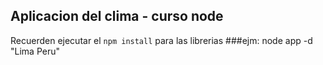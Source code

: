 ## Aplicacion del clima - curso node
Recuerden ejecutar  el ```npm install``` para las librerias
###ejm: node app -d "Lima Peru"